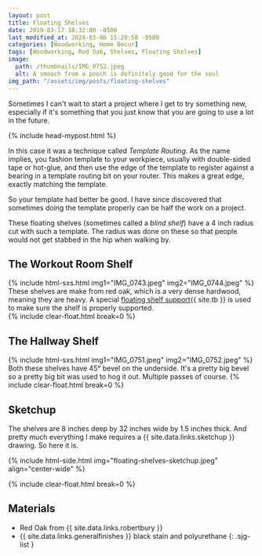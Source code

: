```yaml
---
layout: post
title: Floating Shelves
date: 2019-03-17 18:32:00 -0500
last_modified_at: 2024-03-06 15:20:58 -0500
categories: [Woodworking, Home Decor]
tags: [Woodworking, Red Oak, Shelves, Floating Shelves]
image:
  path: /thumbnails/IMG_0752.jpeg
  alt: A smooch from a pooch is definitely good for the soul
img_path: "/assets/img/posts/floating-shelves"
---
```


Sometimes I can't wait to start a project where I get to try something new, especially if it's something that you just know that you are going to use a lot in the future.

{% include head-mypost.html %}

In this case it was a technique called _Template Routing_. As the name implies, you fashion template to your workpiece, usually with double-sided tape or hot-glue, and then use the edge of the template to register against a bearing in a template routing bit on your router. This makes a great edge, exactly matching the template.

So your template had better be good. I have since discovered that sometimes doing the template properly can be half the work on a project.

These floating shelves (sometimes called a _blind shelf_) have a 4 inch radius cut with such a template. The radius was done on these so that people would not get stabbed in the hip when walking by.

## The Workout Room Shelf

{% include html-sxs.html img1="IMG_0743.jpeg" img2="IMG_0744.jpeg" %}
These shelves are make from red oak, which is a very dense hardwood, meaning they are heavy. A special [floating shelf support](https://www.leevalley.com/en-ca/shop/hardware/storage-and-organization/shelf-supports/51933-blind-shelf-supports){{ site.tb }} is used to make sure the shelf is properly supported.  
{% include clear-float.html break=0 %}

## The Hallway Shelf

{% include html-sxs.html img1="IMG_0751.jpeg" img2="IMG_0752.jpeg" %}
Both these shelves have 45&deg; bevel on the underside. It's a pretty big bevel so a pretty big bit was used to hog it out. Multiple passes of course.
{% include clear-float.html break=0 %}

## Sketchup

The shelves are 8 inches deep by 32 inches wide by 1.5 inches thick.  And pretty much everything I make requires a {{ site.data.links.sketchup }} drawing. So here it is.

{% include html-side.html img="floating-shelves-sketchup.jpeg" align="center-wide" %}

{% include clear-float.html break=0 %}

## Materials

- Red Oak from {{ site.data.links.robertbury }}
- {{ site.data.links.generalfinishes }} black stain and polyurethane
{: .sjg-list }
